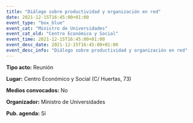 ---
title: "Diálogo sobre productividad y organización en red"
date: 2021-12-15T16:45:00+01:00
event_type: "box_blue" 
event_cat: "Ministro de Universidades"
event_cat_old: "Centro Económico y Social"
event_time: 2021-12-15T16:45:00+01:00
event_desc_date: 2021-12-15T16:45:00+01:00
event_desc_info: "Diálogo sobre productividad y organización en red"
---<p class="card-light list_schedule_description"><b>Tipo acto:</b> Reunión
</p><p class="card-light list_schedule_description"><b>Lugar:</b> Centro Económico y Social (C/ Huertas, 73)
</p><p class="card-light list_schedule_description"><b>Medios convocados:</b> No
</p><p class="card-light list_schedule_description"><b>Organizador:</b> Ministro de Universidades </p><p class="card-light list_schedule_description"><b>Pub. agenda:</b> Sí
</p>